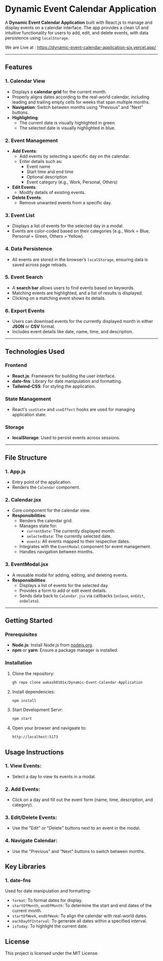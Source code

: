 # Dynamic Event Calendar Application

A **Dynamic Event Calendar Application** built with React.js to manage and display events on a calendar interface. The app provides a clean UI and intuitive functionality for users to add, edit, and delete events, with data persistence using `localStorage`.

We are Live at : https://dynamic-event-calendar-application-six.vercel.app/

---

## **Features**

### **1. Calendar View**
- Displays a **calendar grid** for the current month.
- Properly aligns dates according to the real-world calendar, including leading and trailing empty cells for weeks that span multiple months.
- **Navigation**: Switch between months using "Previous" and "Next" buttons.
- **Highlighting**:
  - The current date is visually highlighted in green.
  - The selected date is visually highlighted in blue.

### **2. Event Management**
- **Add Events**:
  - Add events by selecting a specific day on the calendar.
  - Enter details such as:
    - Event name
    - Start time and end time
    - Optional description
    - Event category (e.g., Work, Personal, Others)
- **Edit Events**:
  - Modify details of existing events.
- **Delete Events**:
  - Remove unwanted events from a specific day.

### **3. Event List**
- Displays a list of events for the selected day in a modal.
- Events are color-coded based on their categories (e.g., Work = Blue, Personal = Green, Others = Yellow).

### **4. Data Persistence**
- All events are stored in the browser’s `localStorage`, ensuring data is saved across page reloads.

### **5. Event Search**
- A **search bar** allows users to find events based on keywords.
- Matching events are highlighted, and a list of results is displayed.
- Clicking on a matching event shows its details.

### **6. Export Events**
- Users can download events for the currently displayed month in either **JSON** or **CSV** format.
- Includes event details like date, name, time, and description.

---

## **Technologies Used**

### **Frontend**
- **React.js**: Framework for building the user interface.
- **date-fns**: Library for date manipulation and formatting.
- **Tailwind-CSS**: For styling the application.

### **State Management**
- React's `useState` and `useEffect` hooks are used for managing application state.

### **Storage**
- **localStorage**: Used to persist events across sessions.

---

## **File Structure**

### **1. App.js**
- Entry point of the application.
- Renders the `Calendar` component.

### **2. Calendar.jsx**
- Core component for the calendar view.
- **Responsibilities**:
  - Renders the calendar grid.
  - Manages state for:
    - `currentDate`: The currently displayed month.
    - `selectedDate`: The currently selected date.
    - `events`: All events mapped to their respective dates.
  - Integrates with the `EventModal` component for event management.
  - Handles navigation between months.

### **3. EventModal.jsx**
- A reusable modal for adding, editing, and deleting events.
- **Responsibilities**:
  - Displays a list of events for the selected day.
  - Provides a form to add or edit event details.
  - Sends data back to `Calendar.jsx` via callbacks (`onSave`, `onEdit`, `onDelete`).

---

## **Getting Started**

### **Prerequisites**
- **Node.js**: Install Node.js from [nodejs.org](https://nodejs.org).
- **npm** or **yarn**: Ensure a package manager is installed.

### **Installation**
1. Clone the repository:
   ```bash
   gh repo clone aakash0101x/Dynamic-Event-Calendar-Application
2. Install dependencies:
   ```bash
   npm install
3. Start Development Servr:
   ```bash
   npm start
4. Open your browser and navigaate to:
   ```bash
   http://localhost:5173
## Usage Instructions
### 1. View Events:
- Select a day to view its events in a modal.
### 2. Add Events:
- Click on a day and fill out the event form (name, time, description, and category).
### 3. Edit/Delete Events:
- Use the "Edit" or "Delete" buttons next to an event in the modal.
### 4. Navigate Calendar:
- Use the "Previous" and "Next" buttons to switch between months.
## Key Libraries
### 1. date-fns
Used for date manipulation and formatting:

- `format`: To format dates for display.
- `startOfMonth`, `endOfMonth`: To determine the start and end dates of the current month.
- `startOfWeek`, `endOfWeek`: To align the calendar with real-world dates.
- `eachDayOfInterval`: To generate all dates within a specified interval.
- `isToday`: To highlight the current date.

## License
This project is licensed under the MIT License.
